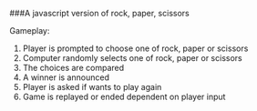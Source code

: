 ###A javascript version of rock, paper, scissors

Gameplay:

1. Player is prompted to choose one of rock, paper or scissors
2. Computer randomly selects one of rock, paper or scissors
3. The choices are compared
4. A winner is announced
5. Player is asked if wants to play again
6. Game is replayed or ended dependent on player input

